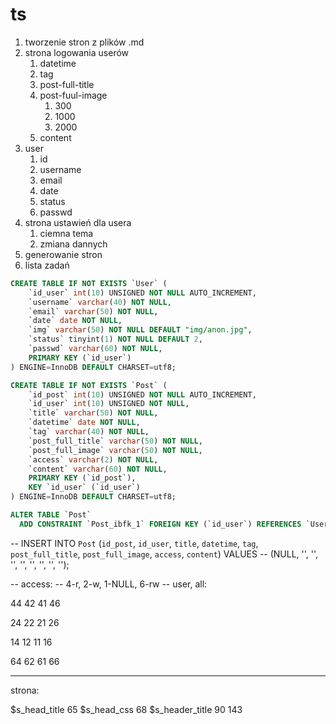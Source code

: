 # ts

1. tworzenie stron z plików .md
2. strona logowania userów
   1. datetime
   2. tag
   3. post-full-title
   4. post-fuul-image
      1. 300
      2. 1000
      3. 2000
   5. content
3. user
   1. id
   2. username
   3. email
   4. date
   5. status
   6. passwd
4. strona ustawień dla usera
   1. ciemna tema
   2. zmiana dannych
5. generowanie stron
6. lista zadań

```sql
CREATE TABLE IF NOT EXISTS `User` (
    `id_user` int(10) UNSIGNED NOT NULL AUTO_INCREMENT,
    `username` varchar(40) NOT NULL,
    `email` varchar(50) NOT NULL,
    `date` date NOT NULL,
    `img` varchar(50) NOT NULL DEFAULT "img/anon.jpg",
    `status` tinyint(1) NOT NULL DEFAULT 2,
    `passwd` varchar(60) NOT NULL,
    PRIMARY KEY (`id_user`)
) ENGINE=InnoDB DEFAULT CHARSET=utf8;

CREATE TABLE IF NOT EXISTS `Post` (
    `id_post` int(10) UNSIGNED NOT NULL AUTO_INCREMENT,
    `id_user` int(10) UNSIGNED NOT NULL,
    `title` varchar(50) NOT NULL,
    `datetime` date NOT NULL,
    `tag` varchar(40) NOT NULL,
    `post_full_title` varchar(50) NOT NULL,
    `post_full_image` varchar(50) NOT NULL,
    `access` varchar(2) NOT NULL,
    `content` varchar(60) NOT NULL,
    PRIMARY KEY (`id_post`),
    KEY `id_user` (`id_user`)
) ENGINE=InnoDB DEFAULT CHARSET=utf8;

ALTER TABLE `Post`
  ADD CONSTRAINT `Post_ibfk_1` FOREIGN KEY (`id_user`) REFERENCES `User` (`id_user`) ON DELETE CASCADE ON UPDATE CASCADE;


```
-- INSERT INTO `Post` (`id_post`, `id_user`, `title`, `datetime`, `tag`, `post_full_title`, `post_full_image`, `access`, `content`) VALUES 
-- (NULL, '', '', '', '', '', '', '', '');

-- access:
-- 4-r, 2-w, 1-NULL, 6-rw
-- user, all:

44
42
41
46

24
22
21
26

14
12
11
16

64
62
61
66

---

strona:

$s_head_title 65
$s_head_css 68
$s_header_title 90
143